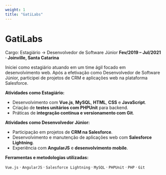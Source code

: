 ```yaml
---
weight: 1
title: "GatiLabs"
---
```


# GatiLabs
Cargo: Estagiário → Desenvolvedor de Software Júnior 
**Fev/2019 – Jul/2021 · Joinville, Santa Catarina**

Iniciei como estagiário atuando em um time ágil focado em desenvolvimento web. Após a efetivação como Desenvolvedor de Software Júnior, participei de projetos de CRM e aplicações web na plataforma Salesforce.

**Atividades como Estagiário:**
- Desenvolvimento com **Vue.js**, **MySQL**, **HTML**, **CSS** e **JavaScript**.
- Criação de **testes unitários com PHPUnit** para backend.
- Práticas de **integração contínua e versionamento com Git**.

**Atividades como Desenvolvedor Júnior:**
- Participação em projetos de **CRM na Salesforce**.
- Desenvolvimento e manutenção de aplicações web com **Salesforce Lightning**.
- Experiência com **AngularJS** e **desenvolvimento mobile**.

**Ferramentas e metodologias utilizadas:**

`Vue.js` · `AngularJS` · `Salesforce Lightning` · `MySQL` · `PHPUnit` · `PHP` · `Git`